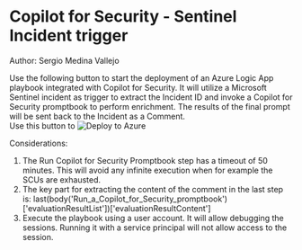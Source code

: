 # Copilot for Security - Sentinel Incident trigger
Author: Sergio Medina Vallejo

Use the following button to start the deployment of an Azure Logic App playbook integrated with Copilot for Security. It will utilize a Microsoft Sentinel incident as trigger to extract the Incident ID and invoke a Copilot for Security promptbook to perform enrichment. The results of the final prompt will be sent back to the Incident as a Comment.<br>
Use this button to ![Deploy to Azure](https://aka.ms/deploytoazurebutton)

Considerations: <br>
1. The Run Copilot for Security Promptbook step has a timeout of 50 minutes. This will avoid any infinite execution when for example the SCUs are exhausted.
2. The key part for extracting the content of the comment in the last step is:
        last(body('Run_a_Copilot_for_Security_promptbook')['evaluationResultList'])['evaluationResultContent']
3. Execute the playbook using a user account. It will allow debugging the sessions. Running it with a service principal will not allow access to the session.

